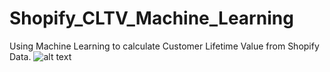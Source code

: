 # Shopify_CLTV_Machine_Learning
Using Machine Learning to calculate Customer Lifetime Value from Shopify Data. 
![alt text](https://en.wikipedia.org/wiki/Shopify#/media/File:Shopify_logo_2018.svg)